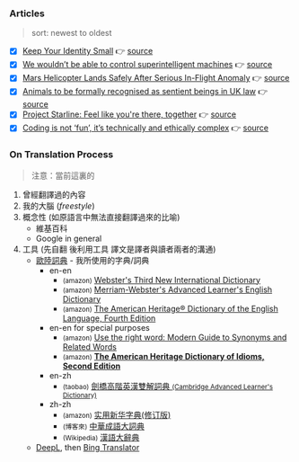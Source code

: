 ### Articles
> sort: newest to oldest
- [x] [Keep Your Identity Small](./006-keep-your-identity-small.md) 👉 [source](http://www.paulgraham.com/identity.html)
- [x] [We wouldn’t be able to control superintelligent machines](./005-we-wouldn-t-be-able-to-control-superintelligent-machines.md) 👉 [source](https://www.mpg.de/16231640/0108-bild-computer-scientists-we-wouldn-t-be-able-to-control-superintelligent-machines-149835-x)
- [x] [Mars Helicopter Lands Safely After Serious In-Flight Anomaly](./004-mars-helicopter-lands-safely-after-serious-inflight-anomaly.md) 👉 [source](https://spectrum.ieee.org/automaton/robotics/space-robots/mars-helicopter-lands-safely-after-serious-inflight-anomaly)
- [x] [Animals to be formally recognised as sentient beings in UK law](./003-animals-to-be-formally-recognised-as-sentient-beings-in-uk-law.md) 👉 [source](https://www.theguardian.com/world/2021/may/12/animals-to-be-formally-recognised-as-sentient-beings-in-uk-law)
- [x] [Project Starline: Feel like you're there, together](./002-project-starline-feel-like-you-re-there-together.md) 👉 [source](https://blog.google/technology/research/project-starline/)
- [x] [Coding is not ‘fun’, it’s technically and ethically complex](./001-coding-is-not-fun-it-s-technically-and-ethically-complex.md) 👉 [source](https://aeon.co/ideas/coding-is-not-fun-it-s-technically-and-ethically-complex)

### On Translation Process
> 注意：當前這裏的
1. 曾經翻譯過的內容
2. 我的大腦 (*freestyle*)
3. 概念性 (如原語言中無法直接翻譯過來的比喻)
    - 維基百科
    - Google in general
4. 工具 (先自翻 後利用工具 譯文是譯者與讀者兩者的溝通)
   - [歐陸詞典](https://www.eudic.net/v4/en/home/buy) - 我所使用的字典/詞典
       - en-en
            - <small>(amazon)</small> [Webster's Third New International Dictionary](https://www.amazon.com/Websters-International-Dictionary-English-Language/dp/0877792011)
            - <small>(amazon)</small> [Merriam-Webster's Advanced Learner's English Dictionary](https://www.amazon.com/Merriam-Websters-Advanced-Dictionary-copyright-paperback/dp/0877797366/)
            - <small>(amazon)</small> [The American Heritage® Dictionary of the English Language, Fourth Edition](https://www.amazon.com/American-Heritage-Dictionary-Century-Reference/dp/0440237017)
        - en-en for special purposes
            - <small>(amazon)</small> [Use the right word: Modern Guide to Synonyms and Related Words](https://www.amazon.com.au/Use-right-word-Synonyms-Related/dp/B0007DPFPA)
            - <small>(amazon)</small> [**The American Heritage Dictionary of Idioms, Second Edition**](https://www.amazon.com/American-Heritage-Dictionary-Idioms-Second/dp/0547676581)
       - en-zh
            - <small>(taobao)</small> [劍橋高階英漢雙解詞典 <small>(Cambridge Advanced Learner's Dictionary)</small>](https://world.taobao.com/item/641720308049.htm)
       - zh-zh
           - <small>(amazon)</small>  [实用新华字典(修订版)](https://www.amazon.com/%E5%AE%9E%E7%94%A8%E6%96%B0%E5%8D%8E%E5%AD%97%E5%85%B8-%E4%BF%AE%E8%AE%A2%E7%89%88-%E7%B2%BE-%E5%8C%BF%E5%90%8D/dp/7513811814/)
           - <small>(博客來)</small> [中華成語大詞典](https://www.books.com.tw/products/CN11100854)
           - <small>(Wikipedia)</small> [漢語大辭典](https://zh.wikipedia.org/zh-hant/%E6%BC%A2%E8%AA%9E%E5%A4%A7%E8%A9%9E%E5%85%B8)
   - [DeepL](https://www.deepl.com/translator), then [Bing Translator](https://www.bing.com/translator)
